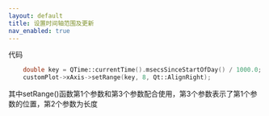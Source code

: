 ```yaml
---
layout: default
title: 设置时间轴范围及更新
nav_enabled: true
---
```


代码
``` c++
    double key = QTime::currentTime().msecsSinceStartOfDay() / 1000.0;
    customPlot->xAxis->setRange(key, 8, Qt::AlignRight);
```
其中setRange()函数第1个参数和第3个参数配合使用，第3个参数表示了第1个参数的位置，第2个参数为长度
